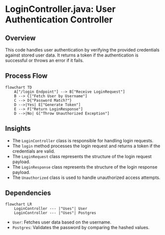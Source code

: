 # LoginController.java: User Authentication Controller

## Overview
This code handles user authentication by verifying the provided credentials against stored user data. It returns a token if the authentication is successful or throws an error if it fails.

## Process Flow
```mermaid
flowchart TD
    A["/login Endpoint"] --> B["Receive LoginRequest"]
    B --> C["Fetch User by Username"]
    C --> D{"Password Match?"}
    D -->|Yes| E["Generate Token"]
    E --> F["Return LoginResponse"]
    D -->|No| G["Throw Unauthorized Exception"]
```

## Insights
- The `LoginController` class is responsible for handling login requests.
- The `login` method processes the login request and returns a token if the credentials are valid.
- The `LoginRequest` class represents the structure of the login request payload.
- The `LoginResponse` class represents the structure of the login response payload.
- The `Unauthorized` class is used to handle unauthorized access attempts.

## Dependencies
```mermaid
flowchart LR
    LoginController --- |"Uses"| User
    LoginController --- |"Uses"| Postgres
```
- `User`: Fetches user data based on the username.
- `Postgres`: Validates the password by comparing the hashed values.

